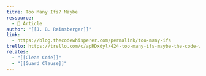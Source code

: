 ```yaml
---
titre: Too Many Ifs? Maybe
ressource:
  - 📰 Article
author: "[[J. B. Rainsberger]]"
link:
  - https://blog.thecodewhisperer.com/permalink/too-many-ifs
trello: https://trello.com/c/apRDxdyl/424-too-many-ifs-maybe-the-code-whisperer-j-b-rainsberger
relates:
  - "[[Clean Code]]"
  - "[[Guard Clause]]"
---
```

